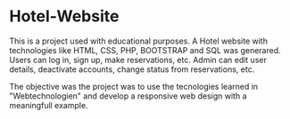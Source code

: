 # Hotel-Website

This is a project used with educational purposes. A Hotel website with technologies like HTML, CSS, PHP, BOOTSTRAP and SQL was generared.
Users can log in, sign up, make reservations, etc.
Admin can edit user details, deactivate accounts, change status from reservations, etc.

The objective was the project was to use the tecnologies learned in "Webtechnologien" and develop a responsive web design with a meaningfull example.
